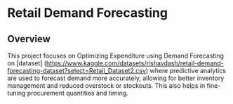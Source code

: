 # Retail Demand Forecasting

## Overview
This project focuses on Optimizing Expenditure using Demand Forecasting on [dataset] (https://www.kaggle.com/datasets/rishavdash/retail-demand-forecasting-dataset?select=Retail_Dataset2.csv) where predictive analytics are used to forecast demand more accurately, allowing for better inventory management and reduced overstock or stockouts. This also helps in fine-tuning procurement quantities and timing.
